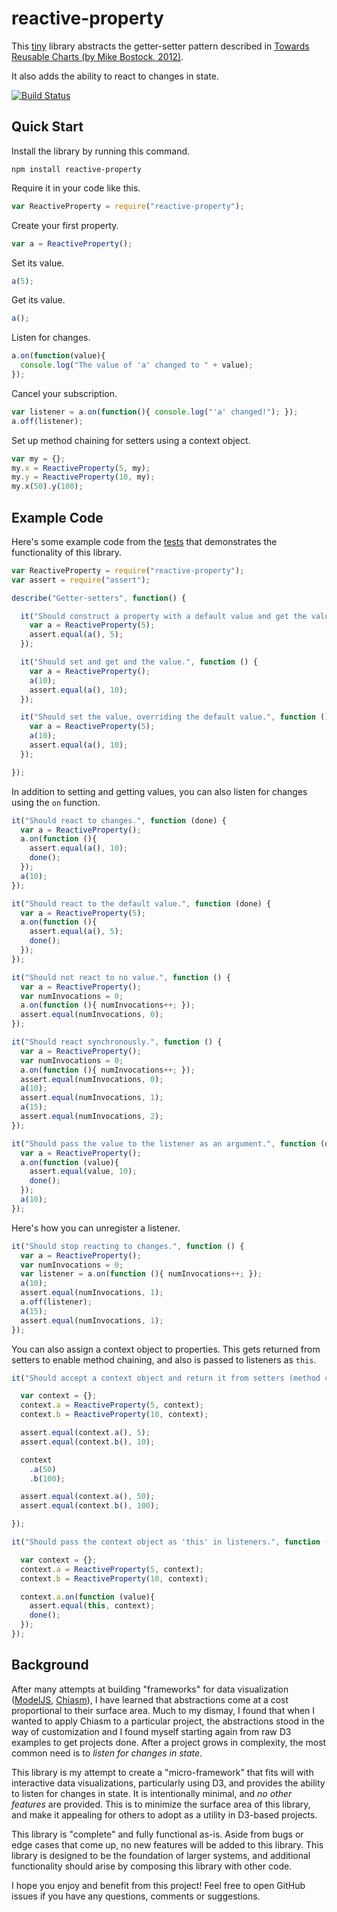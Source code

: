 # reactive-property 

This [tiny](https://github.com/curran/reactiveProperty/blob/master/index.js) library abstracts the getter-setter pattern described in [Towards Reusable Charts (by Mike Bostock, 2012)](https://bost.ocks.org/mike/chart/).

It also adds the ability to react to changes in state.

[![Build Status](https://travis-ci.org/curran/reactive-property.svg?branch=master)](https://travis-ci.org/curran/reactive-property)

## Quick Start

Install the library by running this command.

`npm install reactive-property`

Require it in your code like this.

```javascript
var ReactiveProperty = require("reactive-property");
```

Create your first property.

```javascript
var a = ReactiveProperty();
```

Set its value.

```javascript
a(5);
```

Get its value.

```javascript
a();
```

Listen for changes.

```javascript
a.on(function(value){
  console.log("The value of 'a' changed to " + value);
});
```

Cancel your subscription.

```javascript
var listener = a.on(function(){ console.log("'a' changed!"); });
a.off(listener);
```

Set up method chaining for setters using a context object.

```javascript
var my = {};
my.x = ReactiveProperty(5, my);
my.y = ReactiveProperty(10, my);
my.x(50).y(100);
```

## Example Code

Here's some example code from the [tests](https://github.com/curran/reactiveProperty/blob/master/test.js) that demonstrates the functionality of this library.

```javascript
var ReactiveProperty = require("reactive-property");
var assert = require("assert");

describe("Getter-setters", function() {

  it("Should construct a property with a default value and get the value.", function () {
    var a = ReactiveProperty(5);
    assert.equal(a(), 5);
  });

  it("Should set and get and the value.", function () {
    var a = ReactiveProperty();
    a(10);
    assert.equal(a(), 10);
  });

  it("Should set the value, overriding the default value.", function () {
    var a = ReactiveProperty(5);
    a(10);
    assert.equal(a(), 10);
  });

});
```

In addition to setting and getting values, you can also listen for changes using the `on` function. 

```javascript
it("Should react to changes.", function (done) {
  var a = ReactiveProperty();
  a.on(function (){
    assert.equal(a(), 10);
    done();
  }); 
  a(10);
});

it("Should react to the default value.", function (done) {
  var a = ReactiveProperty(5);
  a.on(function (){
    assert.equal(a(), 5);
    done();
  }); 
});

it("Should not react to no value.", function () {
  var a = ReactiveProperty();
  var numInvocations = 0;
  a.on(function (){ numInvocations++; }); 
  assert.equal(numInvocations, 0);
});

it("Should react synchronously.", function () {
  var a = ReactiveProperty();
  var numInvocations = 0;
  a.on(function (){ numInvocations++; }); 
  assert.equal(numInvocations, 0);
  a(10);
  assert.equal(numInvocations, 1);
  a(15);
  assert.equal(numInvocations, 2);
});

it("Should pass the value to the listener as an argument.", function (done) {
  var a = ReactiveProperty();
  a.on(function (value){
    assert.equal(value, 10);
    done();
  }); 
  a(10);
});
```

Here's how you can unregister a listener.

```javascript
it("Should stop reacting to changes.", function () {
  var a = ReactiveProperty();
  var numInvocations = 0;
  var listener = a.on(function (){ numInvocations++; }); 
  a(10);
  assert.equal(numInvocations, 1);
  a.off(listener);
  a(15);
  assert.equal(numInvocations, 1);
});
```

You can also assign a context object to properties. This gets returned from setters to enable method chaining, and also is passed to listeners as `this`.

```javascript
it("Should accept a context object and return it from setters (method chaining).", function (){

  var context = {};
  context.a = ReactiveProperty(5, context);
  context.b = ReactiveProperty(10, context);

  assert.equal(context.a(), 5);
  assert.equal(context.b(), 10);

  context
    .a(50)
    .b(100);

  assert.equal(context.a(), 50);
  assert.equal(context.b(), 100);

});

it("Should pass the context object as 'this' in listeners.", function (done){

  var context = {};
  context.a = ReactiveProperty(5, context);
  context.b = ReactiveProperty(10, context);

  context.a.on(function (value){
    assert.equal(this, context);
    done();
  }); 
});
```

## Background

After many attempts at building "frameworks" for data visualization ([ModelJS](https://github.com/curran/model), [Chiasm](https://github.com/chiasm-project/chiasm)), I have learned that abstractions come at a cost proportional to their surface area. Much to my dismay, I found that when I wanted to apply Chiasm to a particular project, the abstractions stood in the way of customization and I found myself starting again from raw D3 examples to get projects done. After a project grows in complexity, the most common need is to *listen for changes in state*.

This library is my attempt to create a "micro-framework" that fits will with interactive data visualizations, particularly using D3, and provides the ability to listen for changes in state. It is intentionally minimal, and *no other features* are provided. This is to minimize the surface area of this library, and make it appealing for others to adopt as a utility in D3-based projects.

This library is "complete" and fully functional as-is. Aside from bugs or edge cases that come up, no new features will be added to this library. This library is designed to be the foundation of larger systems, and additional functionality should arise by composing this library with other code.

I hope you enjoy and benefit from this project! Feel free to open GitHub issues if you have any questions, comments or suggestions.

